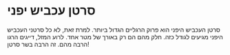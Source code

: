 # סרטן עכביש יפני

סרטן העכביש היפני הוא פרוק הרגליים הגדול ביותר. למרת זאת, לא כל סרטני העכביש
היפני מגיעים לגודל כזה. חלק מהם הם רק באורך של מטר אחד. לרוע המזל, דייגים הרגו
הרבה מהם. זה הרבה בשר סרטן!
